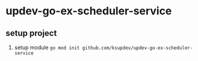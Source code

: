 # updev-go-ex-scheduler-service
## setup project
1. setup module ``go mod init github.com/ksupdev/updev-go-ex-scheduler-service``